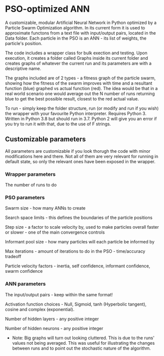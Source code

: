 # PSO-optimized ANN
A customizable, modular Artificial Neural Network in Python optimized by a Particle Swarm Optimization algorithm. In its current form it is used to approximate functons from a text file with input/output pairs, located in the Data folder. Each particle in the PSO is an ANN - its list of weights, the particle's position.

The code includes a wrapper class for bulk exection and testing. Upon execution, it creates a folder called Graphs inside its current folder and creates graphs of whatever the current run and its parameters are with a descriptive name.

The graphs included are of 2 types - a fitness graph of the particle swarm, showing how the fitness of the swarm improves with time and a resultant function (blue) graphed vs actual function (red). The idea would be that in a real world scenario one would average out the N number of runs returning blue to get the best possible result, closest to the red actual value.

To run - simply keep the folder structure, run (or modify and run if you wish) the wrapper with your favourite Python interpreter.
Requires Python 3. Written in Python 3.8 but should run in 3.7. Python 2 will give you an error if you try to run it with that, due to the use of F strings.

## Customizable parameters
All parameters are customizable if you look thorugh the code with minor modifications here and there. Not all of them are very relevant for running in default state, so only the relevant ones have been exposed in the wrapper.

### Wrapper parameters
The number of runs to do

### PSO parameters
Swarm size - how many ANNs to create

Search space limits - this defines the boundaries of the particle positions 

Step size - a factor to scale velocity by, used to make particles overall faster or slower - one of the main convergence controls

Informant pool size - how many particles will each particle be informed by

Max iterations - amount of iterations to do in the PSO - time/accuracy tradeoff 

Particle velocity factors - inertia, self confidence, informant confidence, swarm confidence

### ANN parameters
The input/output pairs - keep within the same format!

Activation function choices - Null, Sigmoid, tanh (Hyperbolic tangent), cosine and complex (exponential).

Number of hidden layers - any positive integer

Number of hidden neurons - any positive integer

* Note: Big graphs will turn out looking cluttered. This is due to the runs' values not being averaged. This was useful for illustrating the changes between runs and to point out the stochastic nature of the algorithm. 
